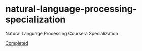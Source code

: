 # natural-language-processing-specialization
Natural Language Processing Coursera Specialization 

[Completed](https://github.com/MohamedElashri/Natural-Language-Processing-Specialization/blob/master/Certificate.pdf)
